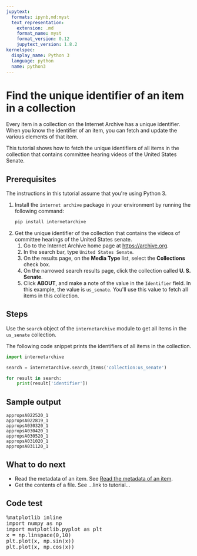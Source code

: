 ```yaml
---
jupytext:
  formats: ipynb,md:myst
  text_representation:
    extension: .md
    format_name: myst
    format_version: 0.12
    jupytext_version: 1.8.2
kernelspec:
  display_name: Python 3
  language: python
  name: python3
---
```


# Find the unique identifier of an item in a collection

Every item in a collection on the Internet Archive has a unique identifier. When you know the identifier of an item, you can fetch and update the various elements of that item.

This tutorial shows how to fetch the unique identifiers of all items in the collection that contains committee hearing videos of the United States Senate.

## Prerequisites 

The instructions in this tutorial assume that you're using Python 3.

1. Install the `internet archive` package in your environment by running the following command: 
    ```python
    pip install internetarchive
    ```
2. Get the unique identifier of the collection that contains the videos of committee hearings of the United States senate.
    1. Go to the Internet Archive home page at https://archive.org.
    1. In the search bar, type `United States Senate`.
    1. On the results page, on the **Media Type** list, select the **Collections** check box.
    1. On the narrowed search results page, click the collection called **U. S. Senate**.
    1. Click **ABOUT**, and make a note of the value in the `Identifier` field. In this example, the value is `us_senate`. You'll use this value to fetch all items in this collection.

## Steps

Use the `search` object of the `internetarchive` module to get all items in the `us_senate` collection.

The following code snippet prints the identifiers of all items in the collection.

```python
import internetarchive

search = internetarchive.search_items('collection:us_senate')

for result in search:
    print(result['identifier'])
```

## Sample output

```terminal
appropsA022520_1
appropsA022819_1
appropsA030320_1
appropsA030420_1
appropsA030520_1
appropsA031020_1
appropsA031120_1
```

## What to do next

- Read the metadata of an item. See [Read the metadata of an item](tutorial-read-item-metadata.md).
- Get the contents of a file. See ...link to tutorial...

## Code test

<!-- Configure and load Thebe !-->
<script type="text/x-thebe-config">
  {
      requestKernel: true,
      mountActivateWidget: true,
      mountStatusWidget: true,
      binderOptions: {
      repo: "binder-examples/requirements",
      },
  }
</script>

<script src="https://unpkg.com/thebe@latest/lib/index.js"></script>

<div class="thebe-activate"></div>
<div class="thebe-status"></div>

<pre data-executable="true" data-language="python">
%matplotlib inline
import numpy as np
import matplotlib.pyplot as plt
x = np.linspace(0,10)
plt.plot(x, np.sin(x))
plt.plot(x, np.cos(x))
</pre>
